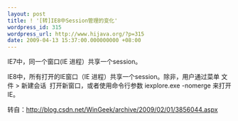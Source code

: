 ```yaml
---
layout: post
title: ! '[转]IE8中Session管理的变化'
wordpress_id: 315
wordpress_url: http://www.hijava.org/?p=315
date: 2009-04-13 15:37:00.000000000 +08:00
---
```

IE7中，同一个窗口(IE 进程）共享一个session。

IE8中，所有打开的IE窗口（IE 进程）共享一个session。除非，用户通过菜单 文件 &gt; 新建会话  打开新窗口，或者使用命令行参数 iexplore.exe -nomerge 来打开IE。

转自：<a href="http://blog.csdn.net/WinGeek/archive/2009/02/01/3856044.aspx" target="_blank">http://blog.csdn.net/WinGeek/archive/2009/02/01/3856044.aspx</a>
